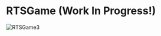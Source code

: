 # RTSGame (Work In Progress!)

![RTSGame3](https://github.com/user-attachments/assets/82c8ee66-8a58-4cca-a1f7-04e8d004f8f1)
